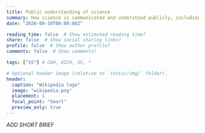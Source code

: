 ```yaml
---
title: Public understanding of science
summary: How science is communicated and understood publicly, including via online media, social media and Wikipedia?
date: "2020-08-19T00:00:00Z"

reading_time: false  # Show estimated reading time?
share: false  # Show social sharing links?
profile: false  # Show author profile?
comments: false  # Show comments?

tags: ["SS"] # CAH, AICH, SS, *

# Optional header image (relative to `static/img/` folder).
header:
  caption: "Wikipedia logo"
  image: "wikipedia.png"
  placement: 1
  focal_point: "Smart"
  preview_only: true
---
```


*ADD SHORT BRIEF*